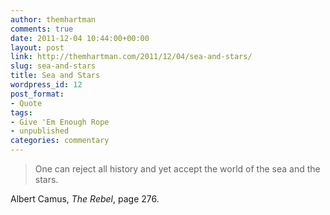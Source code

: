 ```yaml
---
author: themhartman
comments: true
date: 2011-12-04 10:44:00+00:00
layout: post
link: http://themhartman.com/2011/12/04/sea-and-stars/
slug: sea-and-stars
title: Sea and Stars
wordpress_id: 12
post_format:
- Quote
tags:
- Give 'Em Enough Rope
- unpublished
categories: commentary
---
```


<blockquote>One can reject all history and yet accept the world of the sea and the stars.</blockquote>




Albert Camus, _The Rebel_, page 276.
